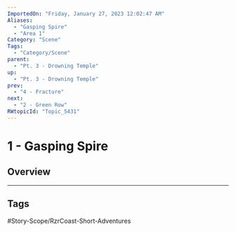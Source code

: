 ```yaml
---
ImportedOn: "Friday, January 27, 2023 12:02:47 AM"
Aliases:
  - "Gasping Spire"
  - "Area 1"
Category: "Scene"
Tags:
  - "Category/Scene"
parent:
  - "Pt. 3 - Drowning Temple"
up:
  - "Pt. 3 - Drowning Temple"
prev:
  - "4 - Fracture"
next:
  - "2 - Green Row"
RWtopicId: "Topic_5431"
---
```

# 1 - Gasping Spire
## Overview

---
## Tags
#Story-Scope/RzrCoast-Short-Adventures

